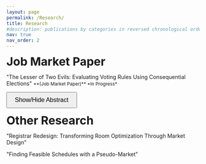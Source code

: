```yaml
---
layout: page
permalink: /Research/
title: Research
#description: publications by categories in reversed chronological order. generated by jekyll-scholar.
nav: true
nav_order: 2
---
```


<!-- _pages/publications.md -->

<span style="font-size:30px;">**Job Market Paper**</span>

<p>"The Lesser of Two Evils: Evaluating Voting Rules Using Consequential Elections"  
<span style="font-size:12px;">**(Job Market Paper)** *In Progress*</span></p>  

<p>
  <button onclick="toggleAbstract('abstract1')" style="font-size: 16px; padding: 10px 20px;">Show/Hide Abstract</button>
</p>
<div id="abstract1" style="display:none;">
  <p>How do we evaluate the effects of electoral systems? Despite growing interest in the implementation of voting rules other than plurality, there is limited causal evidence of the effects of alternative voting rules. In a field experiment utilizing voting competitions between charities as proxies for real political elections, I estimate the impact of voting rules on participation and satisfaction. I also introduce a model of expressive voting where voters incur a cost from submitting votes that do not reflect their preferences over candidates. This cost is a function of the distance between a participant's vote and preference profile.</p>
</div>

<span style="font-size:30px;">**Other Research**</span>

<p>"Registrar Redesign: Transforming Room Optimization Through Market Design"</p>
<p>"Finding Feasible Schedules with a Pseudo-Market"</p>

<script>
function toggleAbstract(id) {
  var x = document.getElementById(id);
  if (x.style.display === "none") {
    x.style.display = "block";
  } else {
    x.style.display = "none";
  }
}
</script>
